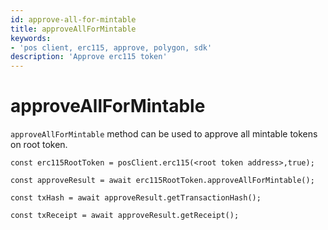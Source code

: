 ```yaml
---
id: approve-all-for-mintable
title: approveAllForMintable
keywords: 
- 'pos client, erc115, approve, polygon, sdk'
description: 'Approve erc115 token'
---
```


# approveAllForMintable

`approveAllForMintable` method can be used to approve all mintable tokens on root token.

```
const erc115RootToken = posClient.erc115(<root token address>,true);

const approveResult = await erc115RootToken.approveAllForMintable();

const txHash = await approveResult.getTransactionHash();

const txReceipt = await approveResult.getReceipt();

```
